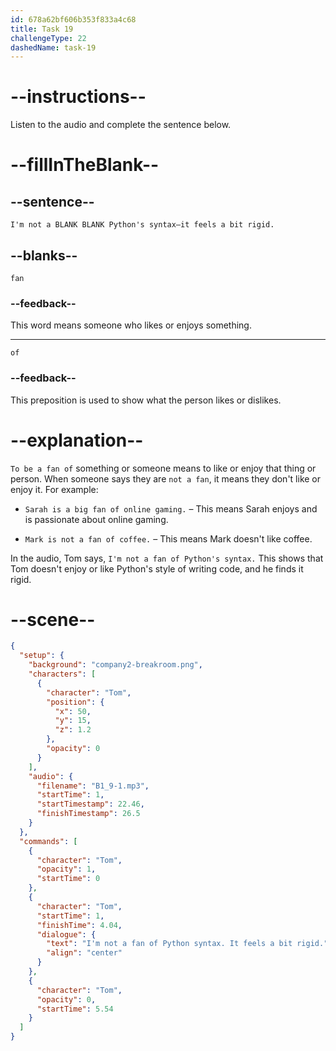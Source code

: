 ```yaml
---
id: 678a62bf606b353f833a4c68
title: Task 19
challengeType: 22
dashedName: task-19
---
```


<!-- (audio) Tom: I'm not a fan of Python's syntax—it feels a bit rigid. -->

# --instructions--

Listen to the audio and complete the sentence below.

# --fillInTheBlank--

## --sentence--

`I'm not a BLANK BLANK Python's syntax—it feels a bit rigid.`

## --blanks--

`fan`

### --feedback--

This word means someone who likes or enjoys something.

---

`of`

### --feedback--

This preposition is used to show what the person likes or dislikes.

# --explanation--

`To be a fan of` something or someone means to like or enjoy that thing or person. When someone says they are `not a fan`, it means they don't like or enjoy it. For example:  

- `Sarah is a big fan of online gaming.` – This means Sarah enjoys and is passionate about online gaming. 

- `Mark is not a fan of coffee.` – This means Mark doesn't like coffee.  

In the audio, Tom says, `I'm not a fan of Python's syntax.` This shows that Tom doesn't enjoy or like Python's style of writing code, and he finds it rigid.

# --scene--

```json
{
  "setup": {
    "background": "company2-breakroom.png",
    "characters": [
      {
        "character": "Tom",
        "position": {
          "x": 50,
          "y": 15,
          "z": 1.2
        },
        "opacity": 0
      }
    ],
    "audio": {
      "filename": "B1_9-1.mp3",
      "startTime": 1,
      "startTimestamp": 22.46,
      "finishTimestamp": 26.5
    }
  },
  "commands": [
    {
      "character": "Tom",
      "opacity": 1,
      "startTime": 0
    },
    {
      "character": "Tom",
      "startTime": 1,
      "finishTime": 4.04,
      "dialogue": {
        "text": "I'm not a fan of Python syntax. It feels a bit rigid.",
        "align": "center"
      }
    },
    {
      "character": "Tom",
      "opacity": 0,
      "startTime": 5.54
    }
  ]
}
```

